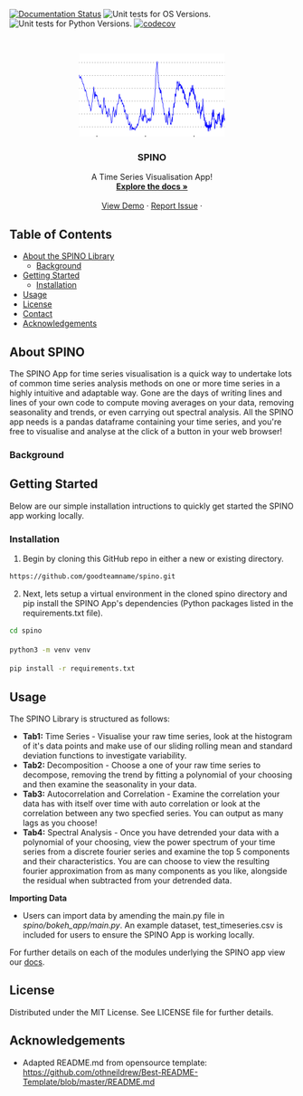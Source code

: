<!-- Prpject Title and Logo -->

[![Documentation Status](https://readthedocs.org/projects/spino/badge/?version=latest)](https://spino.readthedocs.io/en/latest/?badge=latest)
![Unit tests for OS Versions.](https://github.com/goodteamname/spino/workflows/Unit%20tests%20for%20OS%20Versions./badge.svg)
![Unit tests for Python Versions.](https://github.com/goodteamname/spino/workflows/Unit%20tests%20for%20Python%20Versions./badge.svg)
[![codecov](https://codecov.io/gh/goodteamname/spino/branch/main/graph/badge.svg)](https://codecov.io/gh/goodteamname/spino)


<br />
<p align="center">
    <img src="images/Logo.png" alt="Logo" width="258" height="147">
  </a>

  <h3 align="center">SPINO</h3>

  <p align="center">
    A Time Series Visualisation App!
    <br />
    <a href="https://spino.readthedocs.io"><strong>Explore the docs »</strong></a> 
    <br />
    <br />
    <a href=https://github.com/goodteamname/spino/#example>View Demo</a>
    ·
    <a href="https://github.com/goodteamname/spino/issues">Report Issue</a>
    ·
  </p>
</p>

<!-- Table of Contents -->
## Table of Contents

* [About the SPINO Library](#about-the-pk-toolbox)
  * [Background](#background)
* [Getting Started](#getting-started)
  * [Installation](#installation)
* [Usage](#usage)
* [License](#license)
* [Contact](#contact)
* [Acknowledgements](#acknowledgements)

<!-- About the SPINO Library -->
## About SPINO
The SPINO App for time series visualisation is a quick way to undertake lots of common time series analysis methods on one or more time series in a highly intuitive and adaptable way. Gone are the days of writing lines and lines of your own code to compute moving averages on your data, removing seasonality and trends, or even carrying out spectral analysis. All the SPINO app needs is a pandas dataframe containing your time series, and you're free to visualise and analyse at the click of a button in your web browser!

### Background


<!-- Getting Started -->
## Getting Started

Below are our simple installation intructions to quickly get started the SPINO app working locally.

### Installation

1. Begin by cloning this GitHub repo in either a new or existing directory.
```sh
https://github.com/goodteamname/spino.git
```
2. Next, lets setup a virtual environment in the cloned spino directory and pip install the SPINO App's dependencies (Python packages listed in the requirements.txt file).
```sh
cd spino

python3 -m venv venv

pip install -r requirements.txt
```

<!-- Usage -->
## Usage

The SPINO Library is structured as follows:
+ **Tab1:** Time Series - Visualise your raw time series, look at the histogram of it's data points and make use of our sliding rolling mean and standard deviation functions to investigate variability.
+ **Tab2:** Decomposition - Choose a one of your raw time series to decompose, removing the trend by fitting a polynomial of your choosing and then examine the seasonality in your data.
+ **Tab3:** Autocorrelation and Correlation - Examine the correlation your data has with itself over time with auto correlation or look at the correlation between any two specfied series. You can output as many lags as you choose!
+ **Tab4:** Spectral Analysis - Once you have detrended your data with a polynomial of your choosing, view the power spectrum of your time series from a discrete fourier series and examine the top 5 components and their characteristics. You are can choose to view the resulting fourier approximation from as many components as you like, alongside the residual when subtracted from your detrended data. 

**Importing Data**
+ Users can import data by amending the main.py file in *spino/bokeh_app/main.py*. An example dataset, test_timeseries.csv is included for users to ensure the SPINO App is working locally. 
    
For further details on each of the modules underlying the SPINO app view our [docs](https://spino.readthedocs.io).

<!-- License -->
## License

Distributed under the MIT License. See LICENSE file for further details. 

<!-- Acknowledgements -->
## Acknowledgements

* Adapted README.md from opensource template: 
https://github.com/othneildrew/Best-README-Template/blob/master/README.md
